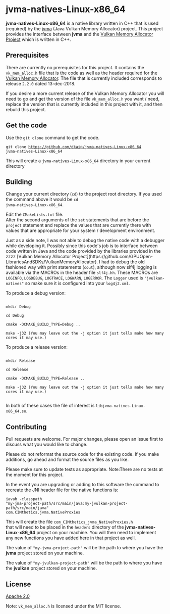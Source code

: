 # jvma-natives-Linux-x86_64

**jvma-natives-Linux-x86_64** is a native library written in C++ that is used (required) by the 
[jvma](https://github.com/dkaip/jvma) (Java Vulkan Memory Allocator) project.  This project provides the interface between **jvma** 
and the [Vulkan Memory Allocator Project](https://github.com/GPUOpen-LibrariesAndSDKs/VulkanMemoryAllocator) which is written in C++.

## Prerequisites
There are currently no prerequisites for this project.
It contains the <code>vk&lowbar;mem&lowbar;alloc.h</code> 
file that is the code as well as the header required for the 
[Vulkan Memory Allocator](https://github.com/GPUOpen-LibrariesAndSDKs/VulkanMemoryAllocator). 
The file that is currently included corresponds to release <code>2.2.0</code> dated 
13-dec-2018.

If you desire a more current release of the Vulkan Memory Allocator you will need to go 
and get the version of the file <code>vk&lowbar;mem&lowbar;alloc.h</code> you 
want / need, replace the version that is currently included in this project with it, and
then rebuild this project.

## Get the code
Use the <code>git clone</code> command to get the code. 

<code>git clone https://github.com/dkaip/jvma-natives-Linux-x86_64 jvma-natives-Linux-x86_64</code> 

This will create a <code>jvma-natives-Linux-x86_64</code> directory in your current directory


## Building
Change your current directory (<code>cd</code>) to the project root directory.  If you used the 
command above it would be <code>cd jvma-natives-Linux-x86_64</code>.    

Edit the <code>CMakeLists.txt</code> file.</br>
Alter the second arguments of the <code>set</code> statements that are 
before the <code>project</code> statement and replace the values that are 
currently there with values that are appropriate for your system / development 
environment.
<p>
Just as a side note, I was not able to debug the native code with a debugger while 
developing it.  Possibly since this code's job is to interface between code written
in Java and the code provided by the libraries provided in the zzzz 
[Vulkan Memory Allocator Project](https://github.com/GPUOpen-LibrariesAndSDKs/VulkanMemoryAllocator). 
I had to debug the old fashioned way with print statements (<code>cout</code>), although now slf4j logging
 is available via the MACROs in the header file 
<code>slf4j.hh</code>.  These MACROs are <code>LOGINFO</code>, <code>LOGDEBUG</code>, <code>LOGTRACE</code>, 
<code>LOGWARN</code>, <code>LOGERROR</code>. The <code>Logger</code> used is 
<code>&quot;jvulkan-natives&quot;</code> 
so make sure it is configured into your <code>log4j2.xml</code>.

To produce a debug version:

<code>
mkdir Debug </br>
cd Debug </br>
cmake -DCMAKE_BUILD_TYPE=Debug .. </br>
make -j32 (You may leave out the -j option it just tells make how many cores it may use.) </code>

To produce a release version:

<code>
mkdir Release</br>
cd Release</br>
cmake -DCMAKE_BUILD_TYPE=Release ..</br>
make -j32 (You may leave out the -j option it just tells make how many cores it may use.)</br> </code>

In both of these cases the file of interest is <code>libjvma-natives-Linux-x86_64.so</code>.

## Contributing
Pull requests are welcome. For major changes, please open an issue first to discuss what you would like to change.  

Please do not reformat the source code for the existing code.  If you make additions, go ahead and format 
the source files as you like.

Please make sure to update tests as appropriate.  Note:There are no tests at the moment for this project.

In the event you are upgrading or adding to this software the command to recreate the 
JNI header file for the native functions is:

<code>javah -classpath &quot;my-jma-project-path/src/main/java:my-jvulkan-project-path/src/main/java&quot; com.CIMthetics.jvma.NativeProxies</code>

This will create the file <code>com&lowbar;CIMthetics&lowbar;jvma&lowbar;NativeProxies.h</code>  
that will need to be placed in the <code>headers</code> directory of 
the **jvma-natives-Linux-x86_64** project on your machine.  You will then need to implement 
any new functions you have added here in that project as well. 

The value of <code>&quot;my-jvma-project-path&quot;</code> will be the path to where you have the **jvma** project stored 
on your machine.

The value of <code>&quot;my-jvulkan-project-path&quot;</code> will be the path to where you have the **jvulkan** project stored 
on your machine.


## License
[Apache 2.0](http://www.apache.org/licenses/LICENSE-2.0)

Note: <code>vk&lowbar;mem&lowbar;alloc.h</code> is licensed under the MIT license.
